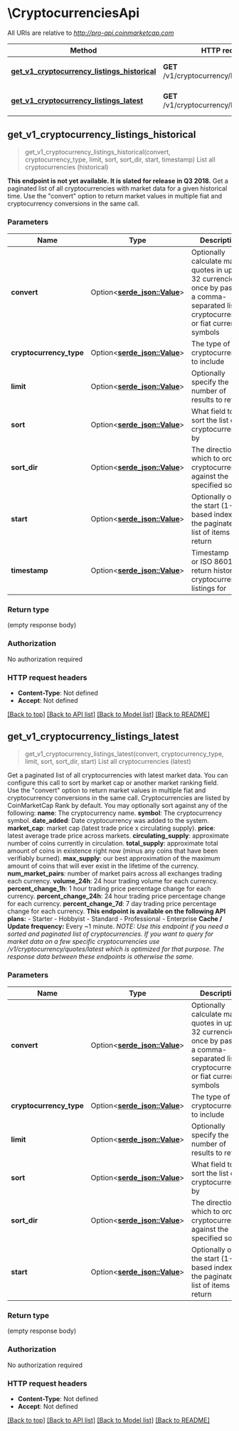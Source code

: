 # \CryptocurrenciesApi

All URIs are relative to *http://pro-api.coinmarketcap.com*

Method | HTTP request | Description
------------- | ------------- | -------------
[**get_v1_cryptocurrency_listings_historical**](CryptocurrenciesApi.md#get_v1_cryptocurrency_listings_historical) | **GET** /v1/cryptocurrency/listings/historical | List all cryptocurrencies (historical)
[**get_v1_cryptocurrency_listings_latest**](CryptocurrenciesApi.md#get_v1_cryptocurrency_listings_latest) | **GET** /v1/cryptocurrency/listings/latest | List all cryptocurrencies (latest)



## get_v1_cryptocurrency_listings_historical

> get_v1_cryptocurrency_listings_historical(convert, cryptocurrency_type, limit, sort, sort_dir, start, timestamp)
List all cryptocurrencies (historical)

**This endpoint is not yet available. It is slated for release in Q3 2018.**   Get a paginated list of all cryptocurrencies with market data for a given historical time. Use the \"convert\" option to return market values in multiple fiat and cryptocurrency conversions in the same call.

### Parameters


Name | Type | Description  | Required | Notes
------------- | ------------- | ------------- | ------------- | -------------
**convert** | Option<[**serde_json::Value**](.md)> | Optionally calculate market quotes in up to 32 currencies at once by passing a comma-separated list of cryptocurrency or fiat currency symbols |  |
**cryptocurrency_type** | Option<[**serde_json::Value**](.md)> | The type of cryptocurrency to include |  |
**limit** | Option<[**serde_json::Value**](.md)> | Optionally specify the number of results to return |  |
**sort** | Option<[**serde_json::Value**](.md)> | What field to sort the list of cryptocurrencies by |  |
**sort_dir** | Option<[**serde_json::Value**](.md)> | The direction in which to order cryptocurrencies against the specified sort |  |
**start** | Option<[**serde_json::Value**](.md)> | Optionally offset the start (1-based index) of the paginated list of items to return |  |
**timestamp** | Option<[**serde_json::Value**](.md)> | Timestamp (Unix or ISO 8601) to return historical cryptocurrency listings for |  |

### Return type

 (empty response body)

### Authorization

No authorization required

### HTTP request headers

- **Content-Type**: Not defined
- **Accept**: Not defined

[[Back to top]](#) [[Back to API list]](../README.md#documentation-for-api-endpoints) [[Back to Model list]](../README.md#documentation-for-models) [[Back to README]](../README.md)


## get_v1_cryptocurrency_listings_latest

> get_v1_cryptocurrency_listings_latest(convert, cryptocurrency_type, limit, sort, sort_dir, start)
List all cryptocurrencies (latest)

Get a paginated list of all cryptocurrencies with latest market data. You can configure this call to sort by market cap or another market ranking field. Use the \"convert\" option to return market values in multiple fiat and cryptocurrency conversions in the same call.      Cryptocurrencies are listed by CoinMarketCap Rank by default. You may optionally sort against any of the following: **name**: The cryptocurrency name. **symbol**: The cryptocurrency symbol. **date_added**: Date cryptocurrency was added to the system. **market_cap**: market cap (latest trade price x circulating supply). **price**: latest average trade price across markets. **circulating_supply**: approximate number of coins currently in circulation. **total_supply**: approximate total amount of coins in existence right now (minus any coins that have been verifiably burned). **max_supply**: our best approximation of the maximum amount of coins that will ever exist in the lifetime of the currency. **num_market_pairs**: number of market pairs across all exchanges trading each currency. **volume_24h**: 24 hour trading volume for each currency. **percent_change_1h**: 1 hour trading price percentage change for each currency. **percent_change_24h**: 24 hour trading price percentage change for each currency. **percent_change_7d**: 7 day trading price percentage change for each currency.    **This endpoint is available on the following API plans:**   - Starter   - Hobbyist   - Standard   - Professional   - Enterprise  **Cache / Update frequency:** Every ~1 minute.     *NOTE: Use this endpoint if you need a sorted and paginated list of cryptocurrencies. If you want to query for market data on a few specific cryptocurrencies use /v1/cryptocurrency/quotes/latest which is optimized for that purpose. The response data between these endpoints is otherwise the same.*

### Parameters


Name | Type | Description  | Required | Notes
------------- | ------------- | ------------- | ------------- | -------------
**convert** | Option<[**serde_json::Value**](.md)> | Optionally calculate market quotes in up to 32 currencies at once by passing a comma-separated list of cryptocurrency or fiat currency symbols |  |
**cryptocurrency_type** | Option<[**serde_json::Value**](.md)> | The type of cryptocurrency to include |  |
**limit** | Option<[**serde_json::Value**](.md)> | Optionally specify the number of results to return |  |
**sort** | Option<[**serde_json::Value**](.md)> | What field to sort the list of cryptocurrencies by |  |
**sort_dir** | Option<[**serde_json::Value**](.md)> | The direction in which to order cryptocurrencies against the specified sort |  |
**start** | Option<[**serde_json::Value**](.md)> | Optionally offset the start (1-based index) of the paginated list of items to return |  |

### Return type

 (empty response body)

### Authorization

No authorization required

### HTTP request headers

- **Content-Type**: Not defined
- **Accept**: Not defined

[[Back to top]](#) [[Back to API list]](../README.md#documentation-for-api-endpoints) [[Back to Model list]](../README.md#documentation-for-models) [[Back to README]](../README.md)


